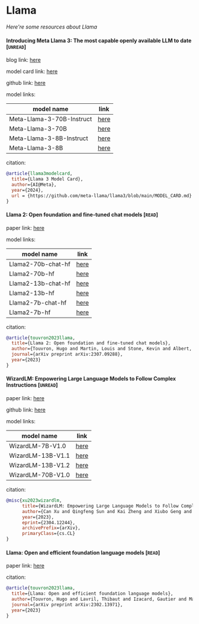 # Llama
*Here're some resources about Llama*
    

#### Introducing Meta Llama 3: The most capable openly available LLM to date [`UNREAD`]

blog link: [here](https://ai.meta.com/blog/meta-llama-3/)

model card link: [here](https://github.com/meta-llama/llama3/blob/main/MODEL_CARD.md)

github link: [here](https://github.com/meta-llama/llama3)

model links:

|model name|link|
|-|-|
|Meta-Llama-3-70B-Instruct|[here](https://huggingface.co/meta-llama/Meta-Llama-3-70B-Instruct)|
|Meta-Llama-3-70B|[here](https://huggingface.co/meta-llama/Meta-Llama-3-70B)|
|Meta-Llama-3-8B-Instruct|[here](https://huggingface.co/meta-llama/Meta-Llama-3-8B-Instruct)|
|Meta-Llama-3-8B|[here](https://huggingface.co/meta-llama/Meta-Llama-3-8B)|

citation:

```bibtex
@article{llama3modelcard,
  title={Llama 3 Model Card},
  author={AI@Meta},
  year={2024},
  url = {https://github.com/meta-llama/llama3/blob/main/MODEL_CARD.md}
}
```

#### Llama 2: Open foundation and fine-tuned chat models [`READ`]

paper link: [here](https://arxiv.org/pdf/2307.09288.pdf)

model links: 

|model name|link|
|-|-|
|Llama2-70b-chat-hf|[here](https://huggingface.co/meta-llama/Llama-2-70b-chat-hf)|
|Llama2-70b-hf|[here](https://huggingface.co/meta-llama/Llama-2-70b-hf)|
|Llama2-13b-chat-hf|[here](https://huggingface.co/meta-llama/Llama-2-13b-chat-hf)|
|Llama2-13b-hf|[here](https://huggingface.co/meta-llama/Llama-2-13b-hf)|
|Llama2-7b-chat-hf|[here](https://huggingface.co/meta-llama/Llama-2-7b-chat-hf)|
|Llama2-7b-hf|[here](https://huggingface.co/meta-llama/Llama-2-7b-hf)|

citation: 
```bibtex
@article{touvron2023llama,
  title={Llama 2: Open foundation and fine-tuned chat models},
  author={Touvron, Hugo and Martin, Louis and Stone, Kevin and Albert, Peter and Almahairi, Amjad and Babaei, Yasmine and Bashlykov, Nikolay and Batra, Soumya and Bhargava, Prajjwal and Bhosale, Shruti and others},
  journal={arXiv preprint arXiv:2307.09288},
  year={2023}
}
```


#### WizardLM: Empowering Large Language Models to Follow Complex Instructions [`UNREAD`]

paper link: [here](https://arxiv.org/pdf/2304.12244.pdf)

github link: [here](https://github.com/nlpxucan/WizardLM)

model links: 

|model name|link|
|-|-|
|WizardLM-7B-V1.0|[here](https://huggingface.co/WizardLM/WizardLM-7B-V1.0)|
|WizardLM-13B-V1.1|[here](https://huggingface.co/WizardLM/WizardLM-13B-V1.1)|
|WizardLM-13B-V1.2|[here](https://huggingface.co/WizardLM/WizardLM-13B-V1.2)|
|WizardLM-70B-V1.0|[here](https://huggingface.co/WizardLM/WizardLM-70B-V1.0)|

citation:
```bibtex
@misc{xu2023wizardlm,
      title={WizardLM: Empowering Large Language Models to Follow Complex Instructions}, 
      author={Can Xu and Qingfeng Sun and Kai Zheng and Xiubo Geng and Pu Zhao and Jiazhan Feng and Chongyang Tao and Daxin Jiang},
      year={2023},
      eprint={2304.12244},
      archivePrefix={arXiv},
      primaryClass={cs.CL}
}
```
    

#### Llama: Open and efficient foundation language models [`READ`]

paper link: [here](https://arxiv.org/pdf/2302.13971)

citation: 
```bibtex
@article{touvron2023llama,
  title={Llama: Open and efficient foundation language models},
  author={Touvron, Hugo and Lavril, Thibaut and Izacard, Gautier and Martinet, Xavier and Lachaux, Marie-Anne and Lacroix, Timoth{\'e}e and Rozi{\`e}re, Baptiste and Goyal, Naman and Hambro, Eric and Azhar, Faisal and others},
  journal={arXiv preprint arXiv:2302.13971},
  year={2023}
}
```
    
